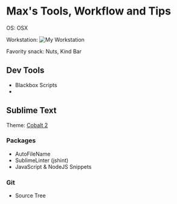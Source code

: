 # Max's Tools, Workflow and Tips

OS: OSX

Workstation:
![My Workstation](//c4.staticflickr.com/8/7676/17389734552_79226d1865_c.jpg)

Favority snack: Nuts, Kind Bar

## Dev Tools

- Blackbox Scripts
- 

## Sublime Text

Theme: [Cobalt 2](https://packagecontrol.io/packages/Theme%20-%20Cobalt2)

### Packages

- AutoFileName
- SublimeLinter (jshint)
- JavaScript & NodeJS Snippets

### Git

- Source Tree